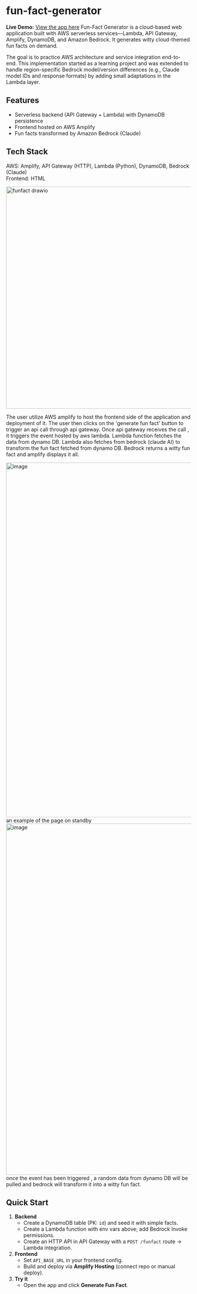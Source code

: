 # fun-fact-generator
**Live Demo:** [View the app here](https://production.d12ioa7e1u5w1x.amplifyapp.com)
Fun-Fact Generator is a cloud-based web application built with AWS serverless services—Lambda, API Gateway, Amplify, DynamoDB, and Amazon Bedrock. It generates witty cloud-themed fun facts on demand.

The goal is to practice AWS architecture and service integration end-to-end. This implementation started as a learning project and was extended to handle region-specific Bedrock model/version differences (e.g., Claude model IDs and response formats) by adding small adaptations in the Lambda layer.

## Features
- Serverless backend (API Gateway + Lambda) with DynamoDB persistence
- Frontend hosted on AWS Amplify
- Fun facts transformed by Amazon Bedrock (Claude)

## Tech Stack
AWS: Amplify, API Gateway (HTTP), Lambda (Python), DynamoDB, Bedrock (Claude)  
Frontend: HTML 

<img width="1336" height="606" alt="funfact drawio" src="https://github.com/user-attachments/assets/07c5d0bb-7c7c-4d31-93d1-e39a3be76c20" />

The user utilize AWS amplify to host the frontend side of the application and deployment of it. The user then clicks on the 'generate fun fact' button to trigger an api call through api gateway. Once api
gateway receives the call , it triggers the event hosted by aws lambda. Lambda function fetches the data from dynamo DB. Lambda also fetches from bedrock (claude AI) to transform the fun fact fetched from
dynamo DB. Bedrock returns a witty fun fact and amplify displays it all.

<img width="1858" height="968" alt="image" src="https://github.com/user-attachments/assets/fcadf675-1e20-4eb9-9c11-823593dc66b3" />
an example of the page on standby

<img width="1851" height="959" alt="image" src="https://github.com/user-attachments/assets/a4d91ad0-5f2f-4bcb-a0dd-f46d9b2c701f" />
once the event has been triggered , a random data from dynamo DB will be pulled and bedrock will transform it into a witty fun fact.

## Quick Start
1. **Backend**
   - Create a DynamoDB table (PK: `id`) and seed it with simple facts.
   - Create a Lambda function with env vars above; add Bedrock Invoke permissions.
   - Create an HTTP API in API Gateway with a `POST /funfact` route -> Lambda integration.
2. **Frontend**
   - Set `API_BASE_URL` in your frontend config.
   - Build and deploy via **Amplify Hosting** (connect repo or manual deploy).
3. **Try it**
   - Open the app and click **Generate Fun Fact**.

